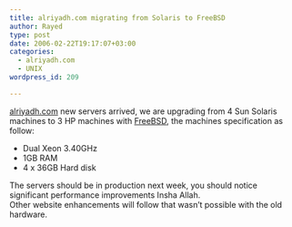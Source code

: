 ```yaml
---
title: alriyadh.com migrating from Solaris to FreeBSD
author: Rayed
type: post
date: 2006-02-22T19:17:07+03:00
categories:
  - alriyadh.com
  - UNIX
wordpress_id: 209

---
```

<p><a href="http://www.alriyadh.com/">alriyadh.com</a> new servers arrived, we are upgrading from 4 Sun Solaris machines to 3 HP machines with <a href="http://www.freebsd.com/">FreeBSD</a>, the machines specification as follow:</p>
<ul>
<li>Dual Xeon 3.40GHz</li>
<li>1GB RAM</li>
<li>4 x 36GB Hard disk</li>
</ul>
<p>The servers should be in production next week, you should notice significant performance improvements Insha Allah.<br />
Other website enhancements will follow that wasn&#8217;t possible with the old hardware.</p>
